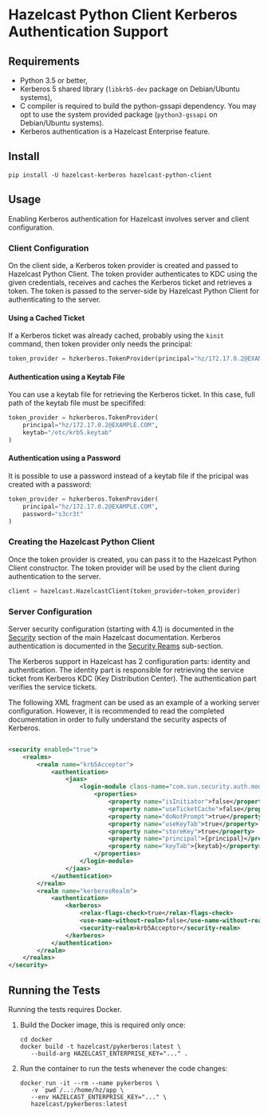 # Hazelcast Python Client Kerberos Authentication Support

## Requirements

* Python 3.5 or better,
* Kerberos 5 shared library (`libkrb5-dev` package on Debian/Ubuntu systems),
* C compiler is required to build the python-gssapi dependency. You may opt to use the system provided
  package (`python3-gssapi` on Debian/Ubuntu systems).
* Kerberos authentication is a Hazelcast Enterprise feature.

## Install

```
pip install -U hazelcast-kerberos hazelcast-python-client
```

## Usage

Enabling Kerberos authentication for Hazelcast involves server and client configuration.

### Client Configuration

On the client side, a Kerberos token provider is created and passed to Hazelcast Python Client. The token provider
authenticates to KDC using the given credentials, receives and caches the Kerberos ticket and retrieves a token. The
token is passed to the server-side by Hazelcast Python Client for authenticating to the server.

#### Using a Cached Ticket

If a Kerberos ticket was already cached, probably using the `kinit` command, then token provider only needs the
principal:

```python
token_provider = hzkerberos.TokenProvider(principal="hz/172.17.0.2@EXAMPLE.COM")
```

#### Authentication using a Keytab File

You can use a keytab file for retrieving the Kerberos ticket. In this case, full path of the keytab file must be
specififed:

```python
token_provider = hzkerberos.TokenProvider(
    principal="hz/172.17.0.2@EXAMPLE.COM",
    keytab="/etc/krb5.keytab"
)
```

#### Authentication using a Password

It is possible to use a password instead of a keytab file if the pricipal was created with a password:

```python
token_provider = hzkerberos.TokenProvider(
    principal="hz/172.17.0.2@EXAMPLE.COM",
    password="s3cr3t"
)
```

### Creating the Hazelcast Python Client

Once the token provider is created, you can pass it to the Hazelcast Python Client constructor. The token provider will
be used by the client during authentication to the server.

```python
client = hazelcast.HazelcastClient(token_provider=token_provider)
```

### Server Configuration

Server security configuration (starting with 4.1) is documented in
the [Security](https://docs.hazelcast.com/imdg/latest/security/security.html) section of the main Hazelcast
documentation. Kerberos authentication is documented in
the [Security Reams](https://docs.hazelcast.com/imdg/latest/security/security-realms.html#kerberos-authentication)
sub-section.

The Kerberos support in Hazelcast has 2 configuration parts: identity and authentication. The identity part is
responsible for retrieving the service ticket from Kerberos KDC (Key Distribution Center). The authentication part
verifies the service tickets.

The following XML fragment can be used as an example of a working server configuration. However, it is recommended to
read the completed documentation in order to fully understand the security aspects of Kerberos.

```xml

<security enabled="true">
    <realms>
        <realm name="krb5Acceptor">
            <authentication>
                <jaas>
                    <login-module class-name="com.sun.security.auth.module.Krb5LoginModule" usage="REQUIRED">
                        <properties>
                            <property name="isInitiator">false</property>
                            <property name="useTicketCache">false</property>
                            <property name="doNotPrompt">true</property>
                            <property name="useKeyTab">true</property>
                            <property name="storeKey">true</property>
                            <property name="principal">{principal}</property>
                            <property name="keyTab">{keytab}</property>
                        </properties>
                    </login-module>
                </jaas>
            </authentication>
        </realm>
        <realm name="kerberosRealm">
            <authentication>
                <kerberos>
                    <relax-flags-check>true</relax-flags-check>
                    <use-name-without-realm>false</use-name-without-realm>
                    <security-realm>krb5Acceptor</security-realm>
                </kerberos>
            </authentication>
        </realm>
    </realms>
</security>            
```

## Running the Tests

Running the tests requires Docker.

1. Build the Docker image, this is required only once:
    ```
    cd docker
    docker build -t hazelcast/pykerberos:latest \
       --build-arg HAZELCAST_ENTERPRISE_KEY="..." .
    ```
2. Run the container to run the tests whenever the code changes:
    ```
    docker run -it --rm --name pykerberos \
       -v `pwd`/..:/home/hz/app \
       --env HAZELCAST_ENTERPRISE_KEY="..." \
       hazelcast/pykerberos:latest
    ```
